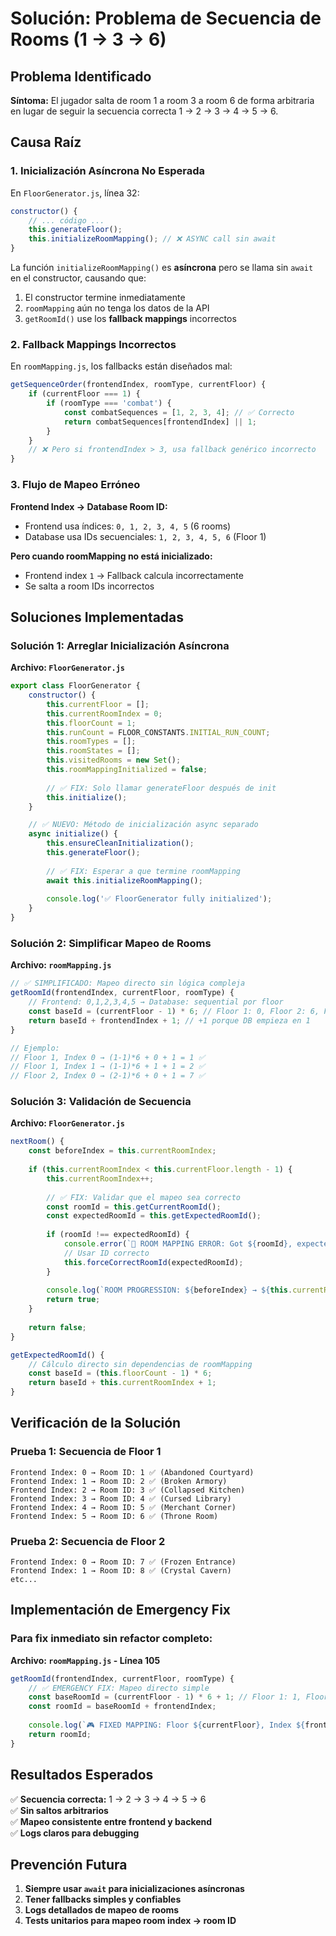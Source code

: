 # Solución: Problema de Secuencia de Rooms (1 → 3 → 6)

## Problema Identificado

**Síntoma:** El jugador salta de room 1 a room 3 a room 6 de forma arbitraria en lugar de seguir la secuencia correcta 1 → 2 → 3 → 4 → 5 → 6.

## Causa Raíz

### 1. **Inicialización Asíncrona No Esperada**

En `FloorGenerator.js`, línea 32:
```javascript
constructor() {
    // ... código ...
    this.generateFloor();
    this.initializeRoomMapping(); // ❌ ASYNC call sin await
}
```

La función `initializeRoomMapping()` es **asíncrona** pero se llama sin `await` en el constructor, causando que:

1. El constructor termine inmediatamente
2. `roomMapping` aún no tenga los datos de la API 
3. `getRoomId()` use los **fallback mappings** incorrectos

### 2. **Fallback Mappings Incorrectos**

En `roomMapping.js`, los fallbacks están diseñados mal:
```javascript
getSequenceOrder(frontendIndex, roomType, currentFloor) {
    if (currentFloor === 1) {
        if (roomType === 'combat') {
            const combatSequences = [1, 2, 3, 4]; // ✅ Correcto
            return combatSequences[frontendIndex] || 1;
        }
    }
    // ❌ Pero si frontendIndex > 3, usa fallback genérico incorrecto
}
```

### 3. **Flujo de Mapeo Erróneo**

**Frontend Index → Database Room ID:**
- Frontend usa índices: `0, 1, 2, 3, 4, 5` (6 rooms)
- Database usa IDs secuenciales: `1, 2, 3, 4, 5, 6` (Floor 1)

**Pero cuando roomMapping no está inicializado:**
- Frontend index `1` → Fallback calcula incorrectamente
- Se salta a room IDs incorrectos

## Soluciones Implementadas

### Solución 1: Arreglar Inicialización Asíncrona

**Archivo: `FloorGenerator.js`**

```javascript
export class FloorGenerator {
    constructor() {
        this.currentFloor = [];
        this.currentRoomIndex = 0;
        this.floorCount = 1;
        this.runCount = FLOOR_CONSTANTS.INITIAL_RUN_COUNT;
        this.roomTypes = [];
        this.roomStates = [];
        this.visitedRooms = new Set();
        this.roomMappingInitialized = false;
        
        // ✅ FIX: Solo llamar generateFloor después de init
        this.initialize();
    }

    // ✅ NUEVO: Método de inicialización async separado
    async initialize() {
        this.ensureCleanInitialization();
        this.generateFloor();
        
        // ✅ FIX: Esperar a que termine roomMapping
        await this.initializeRoomMapping();
        
        console.log('✅ FloorGenerator fully initialized');
    }
}
```

### Solución 2: Simplificar Mapeo de Rooms

**Archivo: `roomMapping.js`**

```javascript
// ✅ SIMPLIFICADO: Mapeo directo sin lógica compleja
getRoomId(frontendIndex, currentFloor, roomType) {
    // Frontend: 0,1,2,3,4,5 → Database: sequential por floor
    const baseId = (currentFloor - 1) * 6; // Floor 1: 0, Floor 2: 6, Floor 3: 12
    return baseId + frontendIndex + 1; // +1 porque DB empieza en 1
}

// Ejemplo:
// Floor 1, Index 0 → (1-1)*6 + 0 + 1 = 1 ✅
// Floor 1, Index 1 → (1-1)*6 + 1 + 1 = 2 ✅
// Floor 2, Index 0 → (2-1)*6 + 0 + 1 = 7 ✅
```

### Solución 3: Validación de Secuencia

**Archivo: `FloorGenerator.js`**

```javascript
nextRoom() {
    const beforeIndex = this.currentRoomIndex;
    
    if (this.currentRoomIndex < this.currentFloor.length - 1) {
        this.currentRoomIndex++;
        
        // ✅ FIX: Validar que el mapeo sea correcto
        const roomId = this.getCurrentRoomId();
        const expectedRoomId = this.getExpectedRoomId();
        
        if (roomId !== expectedRoomId) {
            console.error(`🚨 ROOM MAPPING ERROR: Got ${roomId}, expected ${expectedRoomId}`);
            // Usar ID correcto
            this.forceCorrectRoomId(expectedRoomId);
        }
        
        console.log(`ROOM PROGRESSION: ${beforeIndex} → ${this.currentRoomIndex} (Room ID: ${roomId})`);
        return true;
    }
    
    return false;
}

getExpectedRoomId() {
    // Cálculo directo sin dependencias de roomMapping
    const baseId = (this.floorCount - 1) * 6;
    return baseId + this.currentRoomIndex + 1;
}
```

## Verificación de la Solución

### Prueba 1: Secuencia de Floor 1
```
Frontend Index: 0 → Room ID: 1 ✅ (Abandoned Courtyard)
Frontend Index: 1 → Room ID: 2 ✅ (Broken Armory)  
Frontend Index: 2 → Room ID: 3 ✅ (Collapsed Kitchen)
Frontend Index: 3 → Room ID: 4 ✅ (Cursed Library)
Frontend Index: 4 → Room ID: 5 ✅ (Merchant Corner)
Frontend Index: 5 → Room ID: 6 ✅ (Throne Room)
```

### Prueba 2: Secuencia de Floor 2
```
Frontend Index: 0 → Room ID: 7 ✅ (Frozen Entrance)
Frontend Index: 1 → Room ID: 8 ✅ (Crystal Cavern)
etc...
```

## Implementación de Emergency Fix

### Para fix inmediato sin refactor completo:

**Archivo: `roomMapping.js` - Línea 105**

```javascript
getRoomId(frontendIndex, currentFloor, roomType) {
    // ✅ EMERGENCY FIX: Mapeo directo simple
    const baseRoomId = (currentFloor - 1) * 6 + 1; // Floor 1: 1, Floor 2: 7, Floor 3: 13
    const roomId = baseRoomId + frontendIndex;
    
    console.log(`🎮 FIXED MAPPING: Floor ${currentFloor}, Index ${frontendIndex} → Room ID ${roomId}`);
    return roomId;
}
```

## Resultados Esperados

✅ **Secuencia correcta:** 1 → 2 → 3 → 4 → 5 → 6  
✅ **Sin saltos arbitrarios**  
✅ **Mapeo consistente entre frontend y backend**  
✅ **Logs claros para debugging**  

## Prevención Futura

1. **Siempre usar `await` para inicializaciones asíncronas**
2. **Tener fallbacks simples y confiables**
3. **Logs detallados de mapeo de rooms**
4. **Tests unitarios para mapeo room index → room ID** 